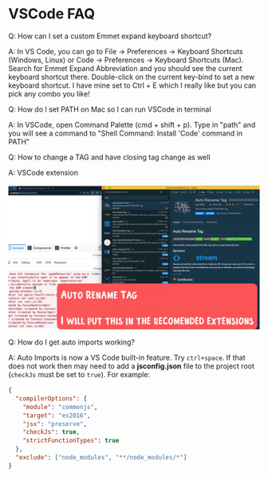 # VSCode FAQ

Q: How can I set a custom Emmet expand keyboard shortcut?

A: In VS Code, you can go to File -> Preferences -> Keyboard Shortcuts (Windows, Linux) or Code -> Preferences -> Keyboard Shortcuts (Mac). Search for Emmet Expand Abbreviation and you should see the current keyboard shortcut there. Double-click on the current key-bind to set a new keyboard shortcut. I have mine set to Ctrl + E which I really like but you can pick any combo you like!

Q: How do I set PATH on Mac so I can run VSCode in terminal

A: In VSCode, open Command Palette (cmd + shift + p). Type in "path" and you will see a command to "Shell Command: Install 'Code' command in PATH"

Q: How to change a TAG and have closing tag change as well

A: VSCode extension
![auto rename tag](../_img/vscode-ext-auto-rename-tag.png)

Q: How do I get auto imports working?

A: Auto Imports is now a VS Code built-in feature. Try `ctrl+space`. If that does not work then may need to add a **jsconfig.json** file to the project root (`checkJs` must be set to `true`). For example:

```json
{
  "compilerOptions": {
    "module": "commonjs",
    "target": "es2016",
    "jsx": "preserve",
    "checkJs": true,
    "strictFunctionTypes": true
  },
  "exclude": ["node_modules", "**/node_modules/*"]
}
```
